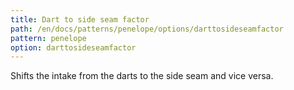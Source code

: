 ```yaml
---
title: Dart to side seam factor
path: /en/docs/patterns/penelope/options/darttosideseamfactor
pattern: penelope
option: darttosideseamfactor
---
```


Shifts the intake from the darts to the side seam and vice versa.